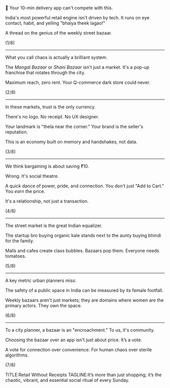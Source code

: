 🚨 Your 10-min delivery app can't compete with this.

India's most powerful retail engine isn't driven by tech. It runs on eye contact, habit, and yelling "bhaiya theek lagao!"

A thread on the genius of the weekly street bazaar.

(1/8)

---

What you call chaos is actually a brilliant system.

The *Mangal Bazaar* or *Shani Bazaar* isn't just a market. It's a pop-up franchise that rotates through the city.

Maximum reach, zero rent.
Your Q-commerce dark store could never.

(2/8)

---

In these markets, trust is the only currency.

There's no logo. No receipt. No UX designer.

Your landmark is "thela near the corner." Your brand is the seller's reputation.

This is an economy built on memory and handshakes, not data.

(3/8)

---

We think bargaining is about saving ₹10.

Wrong. It's social theatre.

A quick dance of power, pride, and connection. You don't just "Add to Cart." You *earn* the price.

It's a relationship, not just a transaction.

(4/8)

---

The street market is the great Indian equalizer.

The startup bro buying organic kale stands next to the aunty buying bhindi for the family.

Malls and cafes create class bubbles. Bazaars pop them.
Everyone needs tomatoes.

(5/8)

---

A key metric urban planners miss:

The safety of a public space in India can be measured by its female footfall.

Weekly bazaars aren't just markets; they are domains where women are the primary actors. They own the space.

(6/8)

---

To a city planner, a bazaar is an "encroachment."
To us, it's community.

Choosing the bazaar over an app isn't just about price. It’s a vote.

A vote for connection over convenience. For human chaos over sterile algorithms.

(7/8)

TITLE:Retail Without Receipts
TAGLINE:It’s more than just shopping; it’s the chaotic, vibrant, and essential social ritual of every Sunday.